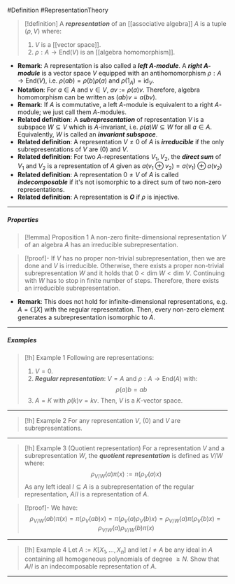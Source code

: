#Definition #RepresentationTheory 

> [!definition]
> A ***representation*** of an [[associative algebra]] $A$ is a tuple $(\rho,V)$ where:
> 1. $V$ is a [[vector space]].
> 2. $\rho:A\to \text{End}(V)$ is an [[algebra homomorphism]].
- **Remark**: A representation is also called a ***left $A$-module***. A ***right $A$-module*** is a vector space $V$ equipped with an antihomomorphism $\rho:A\to \text{End}(V)$, i.e. $\rho(ab)=\rho(b)\rho(a)$ and $\rho(1_{A})=\text{id}_{V}$.
- **Notation**: For $a\in A$ and $v\in V$, $av:=\rho(a)v$. Therefore, algebra homomorphism can be written as $(ab)v=a(bv)$.
- **Remark**: If $A$ is commutative, a left $A$-module is equivalent to a right $A$-module; we just call them $A$-modules.
- **Related definition**: A ***subrepresentation*** of representation $V$ is a subspace $W\subseteq V$ which is $A$-invariant, i.e. $\rho(a)W\subseteq W$ for all $a\in A$. Equivalently, $W$ is called an ***invariant subspace***.
- **Related definition**: A representation $V\neq 0$ of $A$ is ***irreducible*** if the only subrepresentations of $V$ are $(0)$ and $V$.
- **Related definition**: For two $A$-representations $V_{1},V_{2}$, the ***direct sum*** of $V_{1}$ and $V_{2}$ is a representation of $A$ given as $a(v_{1}\oplus v_{2})=a(v_{1})\oplus a(v_{2})$
- **Related definition**: A representation $0\neq V$ of $A$ is called ***indecomposable*** if it's not isomorphic to a direct sum of two non-zero representations.
- **Related definition**: A representation is ***O*** if $\rho$ is injective.
---
##### Properties
> [!lemma] Proposition 1
> A non-zero finite-dimensional representation $V$ of an algebra $A$ has an irreducible subrepresentation.

> [!proof]-
> If $V$ has no proper non-trivial subrepresentation, then we are done and $V$ is irreducible. Otherwise, there exists a proper non-trivial subrepresentation $W$ and it holds that $0<\text{dim }W<\text{dim }V$. Continuing with $W$ has to stop in finite number of steps. Therefore, there exists an irreducible subrepresentation.
- **Remark**: This does not hold for infinite-dimensional representations, e.g. $A=\mathbb{C}[X]$ with the regular representation. Then, every non-zero element generates a subrepresentation isomorphic to $A$.
---
##### Examples
> [!h] Example 1
> Following are representations: 
> 1. $V=0$.
> 2. ***Regular representation***: $V=A$ and $\rho:A\to \text{End}(A)$ with: $$\rho(a)b=ab$$
> 3. $A=K$ with $\rho(k)v=kv$. Then, $V$ is a $K$-vector space.
---
> [!h] Example 2
> For any representation $V$, $(0)$ and $V$ are subrepresentations.
---
> [!h] Example 3 (Quotient representation)
> For a representation $V$ and a subrepresentation $W$, the ***quotient representation*** is defined as $V / W$ where: $$\rho_{V / W}(a)\pi(x):=\pi(\rho_{V}(a)x)$$
> As any left ideal $I\subseteq A$ is a subrepresentation of the regular representation, $A / I$ is a representation of $A$.

> [!proof]-
> We have: $$\rho_{V / W}(ab)\pi(x)=\pi(\rho_{V}(ab)x)=\pi(\rho_{V}(a)\rho_{V}(b)x)=\rho_{V/W}(a)\pi(\rho_{V}(b)x)=\rho_{V/W}(a)\rho_{V / W}(b)\pi(x)$$
---
> [!h] Example 4
> Let $A:=K[X_{1},\dots,X_{n}]$ and let $I\neq A$ be any ideal in $A$ containing all homogeneous polynomials of degree $\geq N$. Show that $A / I$ is an indecomposable representation of $A$.

---
